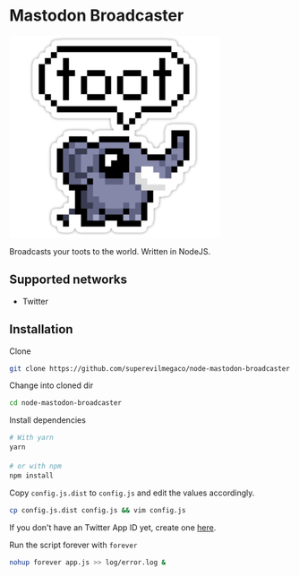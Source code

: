 # Mastodon Broadcaster

![](mastodon-broadcaster.png)

Broadcasts your toots to the world.
Written in NodeJS.

## Supported networks

- Twitter

## Installation

Clone

```bash
git clone https://github.com/superevilmegaco/node-mastodon-broadcaster
```

Change into cloned dir

```bash
cd node-mastodon-broadcaster
```

Install dependencies

```bash
# With yarn
yarn

# or with npm
npm install
```

Copy `config.js.dist` to `config.js` and edit the values accordingly.

```bash
cp config.js.dist config.js && vim config.js
```

If you don't have an Twitter App ID yet,
create one [here](https://apps.twitter.com/app/new).

Run the script forever with `forever`

```bash
nohup forever app.js >> log/error.log &
```

